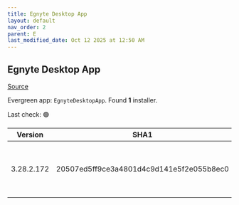 ```yaml
---
title: Egnyte Desktop App
layout: default
nav_order: 2
parent: E
last_modified_date: Oct 12 2025 at 12:50 AM
---
```


## Egnyte Desktop App

[Source](https://www.egnyte.com/solutions/sharing-collaboration)

Evergreen app: `EgnyteDesktopApp`. Found **1** installer.

Last check: 🟢

| Version    | SHA1                                     | Type | URI                                                                                                                                                                                      |
| ---------- | ---------------------------------------- | ---- | ---------------------------------------------------------------------------------------------------------------------------------------------------------------------------------------- |
| 3.28.2.172 | 20507ed5ff9ce3a4801d4c9d141e5f2e055b8ec0 | msi  | [https://egnyte-cdn.egnyte.com/egnytedrive/win/en-us/3.28.2/EgnyteDesktopApp_3.28.2_172.msi](https://egnyte-cdn.egnyte.com/egnytedrive/win/en-us/3.28.2/EgnyteDesktopApp_3.28.2_172.msi) |
